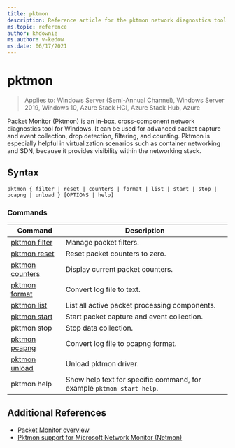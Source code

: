 ```yaml
---
title: pktmon
description: Reference article for the pktmon network diagnostics tool for Windows that can be used for packet capture, packet drop detection, packet filtering, and counting.
ms.topic: reference
author: khdownie
ms.author: v-kedow
ms.date: 06/17/2021
---
```


# pktmon

> Applies to: Windows Server (Semi-Annual Channel), Windows Server 2019, Windows 10, Azure Stack HCI, Azure Stack Hub, Azure

Packet Monitor (Pktmon) is an in-box, cross-component network diagnostics tool for Windows. It can be used for advanced packet capture and event collection, drop detection, filtering, and counting. Pktmon is especially helpful in virtualization scenarios such as container networking and SDN, because it provides visibility within the networking stack.

## Syntax

```
pktmon { filter | reset | counters | format | list | start | stop | pcapng | unload } [OPTIONS | help]
```

### Commands

| **Command** | **Description** |
| --------- | ----------- |
| [pktmon filter](pktmon-filter.md) | Manage packet filters. |
| [pktmon reset](pktmon-reset.md) | Reset packet counters to zero. |
| [pktmon counters](pktmon-counters.md) | Display current packet counters. |
| [pktmon format](pktmon-format.md) | Convert log file to text. |
| [pktmon list](pktmon-list.md) | List all active packet processing components. |
| [pktmon start](pktmon-start.md) | Start packet capture and event collection. |
| pktmon stop | Stop data collection. |
| [pktmon pcapng](pktmon-pcapng.md) | Convert log file to pcapng format. |
| [pktmon unload](pktmon-unload.md) | Unload pktmon driver. |
| pktmon help | Show help text for specific command, for example `pktmon start help`. |

## Additional References

- [Packet Monitor overview](../../networking/technologies/pktmon/pktmon.md)
- [Pktmon support for Microsoft Network Monitor (Netmon)](../../networking/technologies/pktmon/pktmon-netmon-support.md)